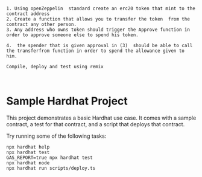 ```

1. Using openZeppelin  standard create an erc20 token that mint to the contract address
2. Create a function that allows you to transfer the token  from the contract any other person.
3. Any address who owns token should trigger the Approve function in order to approve someone else to spend his token.

4.  the spender that is given approval in (3)  should be able to call the transferfrom function in order to spend the allowance given to him.

Compile, deploy and test using remix



```

# Sample Hardhat Project

This project demonstrates a basic Hardhat use case. It comes with a sample contract, a test for that contract, and a script that deploys that contract.

Try running some of the following tasks:

```shell
npx hardhat help
npx hardhat test
GAS_REPORT=true npx hardhat test
npx hardhat node
npx hardhat run scripts/deploy.ts
```

